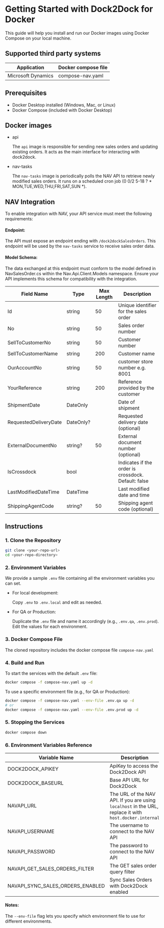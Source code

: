 # Getting Started with Dock2Dock for Docker

This guide will help you install and run our Docker images using Docker Compose on your local machine.

## Supported third party systems

| Application        | Docker compose file            |
|--------------------|--------------------------------|
| Microsoft Dynamics | compose-nav.yaml               |

## Prerequisites

- Docker Desktop installed (Windows, Mac, or Linux)
- Docker Compose (included with Docker Desktop)

## Docker images

- api 

  The `api` image is responsible for sending new sales orders and updating existing orders. It acts as the main interface for interacting with dock2dock.

- nav-tasks

  The `nav-tasks` image is periodically polls the NAV API to retrieve newly modified sales orders. It runs on a scheduled cron job (0 0/2 5-18 ? * MON,TUE,WED,THU,FRI,SAT,SUN *). 

## NAV Integration

To enable integration with NAV, your API service must meet the following requirements:

#### Endpoint:

The API must expose an endpoint ending with `/dock2dockSalesOrders`. This endpoint will be used by the `nav-tasks` service to receive sales order data.

#### Model Schema:

The data exchanged at this endpoint must conform to the model defined in NavSalesOrder.cs within the Nav.Api.Client.Models namespace. Ensure your API implements this schema for compatibility with the integration.

| Field Name        | Type            | Max Length | Description | 
|-------------------|-----------------|-|------------|
| Id                    |	string  | 50 |Unique identifier for the sales order |
| No                    |	string  | 50 |Sales order number |
| SellToCustomerNo      |	string  | 50 |Customer number |
| SellToCustomerName    |	string	| 200 |Customer name |
| OurAccountNo	        |string	    | 50 |customer store number e.g. 8001 |
| YourReference         | string	| 200 |Reference provided by the customer |
| ShipmentDate          |DateOnly   |  |Date of shipment |
| RequestedDeliveryDate	|DateOnly?	|  |Requested delivery date (optional) |
| ExternalDocumentNo    |	string?	| 50 |External document number (optional) |
| IsCrossdock           |	bool	|  | Indicates if the order is crossdock. Default: false |
| LastModifiedDateTime  |DateTime	|  |Last modified date and time |
| ShippingAgentCode	    | string?	| 50 |Shipping agent code (optional) |

## Instructions

### 1. Clone the Repository

```bash
git clone <your-repo-url>
cd <your-repo-directory>
```

### 2. Environment Variables

We provide a sample `.env` file containing all the environment variables you can set.

- For local development:

    Copy `.env` to `.env.local` and edit as needed.

- For QA or Production:

    Duplicate the `.env` file and name it accordingly (e.g., `.env.qa`, `.env.prod`).
    Edit the values for each environment.

### 3. Docker Compose File

The cloned repository includes the docker compose file `compose-nav.yaml`

### 4. Build and Run

To start the services with the default `.env` file:

```bash
docker compose -f compose-nav.yaml up -d
```

To use a specific environment file (e.g., for QA or Production):

```bash
docker compose -f compose-nav.yaml --env-file .env.qa up -d
# or
docker compose -f compose-nav.yaml --env-file .env.prod up -d
```

### 5. Stopping the Services

```bash
docker compose down
```

### 6. Environment Variables Reference

| Variable Name     | Description                              |
|-------------------|------------------------------------------|
| DOCK2DOCK_APIKEY | ApiKey to access the Dock2Dock API       |
| DOCK2DOCK_BASEURL | Base API URL for Dock2Dock |
| NAVAPI_URL | The URL of the NAV API. If you are using `localhost` in the URL, replace it with `host.docker.internal`    |
| NAVAPI_USERNAME | The username to connect to the NAV API   | 
| NAVAPI_PASSWORD | The password to connect to the NAV API   | 
| NAVAPI_GET_SALES_ORDERS_FILTER | The GET sales order query filter         |
| NAVAPI_SYNC_SALES_ORDERS_ENABLED | Sync Sales Orders with Dock2Dock enabled |

#### Notes:

The `--env-file` flag lets you specify which environment file to use for different environments.